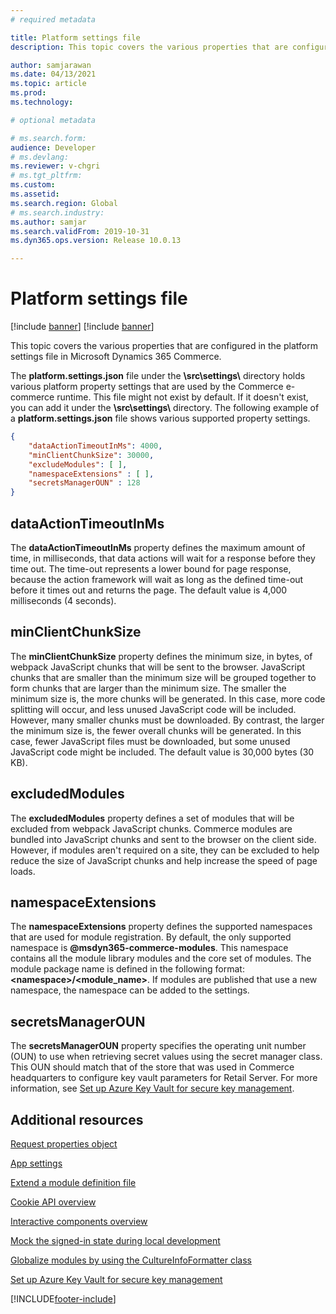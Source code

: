 ```yaml
---
# required metadata

title: Platform settings file
description: This topic covers the various properties that are configured in the platform settings file in Microsoft Dynamics 365 Commerce.

author: samjarawan
ms.date: 04/13/2021
ms.topic: article
ms.prod: 
ms.technology: 

# optional metadata

# ms.search.form: 
audience: Developer
# ms.devlang: 
ms.reviewer: v-chgri
# ms.tgt_pltfrm: 
ms.custom: 
ms.assetid: 
ms.search.region: Global
# ms.search.industry: 
ms.author: samjar
ms.search.validFrom: 2019-10-31
ms.dyn365.ops.version: Release 10.0.13

---
```


# Platform settings file

[!include [banner](../includes/banner.md)]
[!include [banner](../includes/preview-banner.md)]

This topic covers the various properties that are configured in the platform settings file in Microsoft Dynamics 365 Commerce.

The **platform.settings.json** file under the **\\src\\settings\\** directory holds various platform property settings that are used by the Commerce e-commerce runtime. This file might not exist by default. If it doesn't exist, you can add it under the **\\src\\settings\\** directory. The following example of a **platform.settings.json** file shows various supported property settings.

```json
{
    "dataActionTimeoutInMs": 4000,
    "minClientChunkSize": 30000,
    "excludeModules": [ ],
    "namespaceExtensions" : [ ],
    "secretsManagerOUN" : 128
}
```

## dataActionTimeoutInMs

The **dataActionTimeoutInMs** property defines the maximum amount of time, in milliseconds, that data actions will wait for a response before they time out. The time-out represents a lower bound for page response, because the action framework will wait as long as the defined time-out before it times out and returns the page. The default value is 4,000 milliseconds (4 seconds).

## minClientChunkSize

The **minClientChunkSize** property defines the minimum size, in bytes, of webpack JavaScript chunks that will be sent to the browser. JavaScript chunks that are smaller than the minimum size will be grouped together to form chunks that are larger than the minimum size. The smaller the minimum size is, the more chunks will be generated. In this case, more code splitting will occur, and less unused JavaScript code will be included. However, many smaller chunks must be downloaded. By contrast, the larger the minimum size is, the fewer overall chunks will be generated. In this case, fewer JavaScript files must be downloaded, but some unused JavaScript code might be included. The default value is 30,000 bytes (30 KB).

## excludedModules

The **excludedModules** property defines a set of modules that will be excluded from webpack JavaScript chunks. Commerce modules are bundled into JavaScript chunks and sent to the browser on the client side. However, if modules aren't required on a site, they can be excluded to help reduce the size of JavaScript chunks and help increase the speed of page loads.

## namespaceExtensions

The **namespaceExtensions** property defines the supported namespaces that are used for module registration. By default, the only supported namespace is **@msdyn365-commerce-modules**. This namespace contains all the module library modules and the core set of modules. The module package name is defined in the following format: **\<namespace\>\/\<module_name\>**. If modules are published that use a new namespace, the namespace can be added to the settings.

## secretsManagerOUN

The **secretsManagerOUN** property specifies the operating unit number (OUN) to use when retrieving secret values using the secret manager class. This OUN should match that of the store that was used in Commerce headquarters to configure key vault parameters for Retail Server. For more information, see [Set up Azure Key Vault for secure key management](set-up-key-vault.md).

## Additional resources

[Request properties object](request-properties-object.md)

[App settings](app-settings.md)

[Extend a module definition file](extend-module-definition.md)

[Cookie API overview](cookie-api-overview.md)

[Interactive components overview](interactive-components.md)

[Mock the signed-in state during local development](mock-sign-in.md)

[Globalize modules by using the CultureInfoFormatter class](globalize-modules.md)

[Set up Azure Key Vault for secure key management](set-up-key-vault.md)


[!INCLUDE[footer-include](../../includes/footer-banner.md)]
